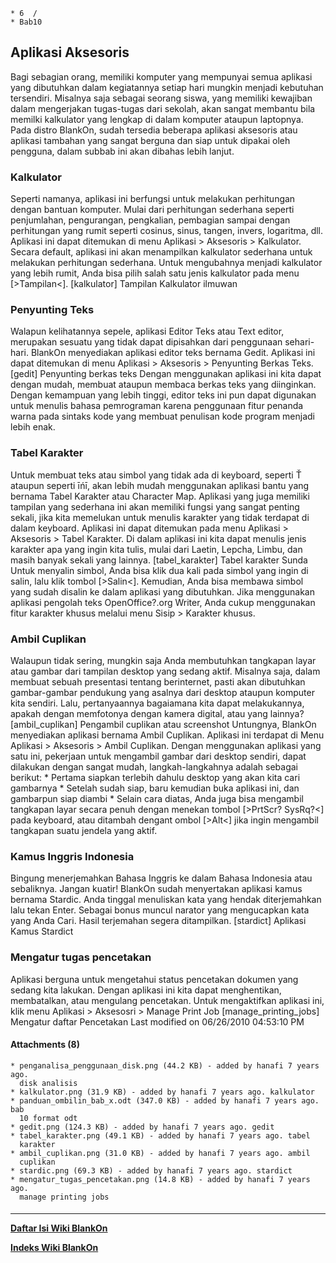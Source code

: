     * 6  /
    * Bab10
## Aplikasi Aksesoris
Bagi sebagian orang, memiliki komputer yang mempunyai semua aplikasi yang
dibutuhkan dalam kegiatannya setiap hari mungkin menjadi kebutuhan tersendiri.
Misalnya saja sebagai seorang siswa, yang memiliki kewajiban dalam mengerjakan
tugas-tugas dari sekolah, akan sangat membantu bila memilki kalkulator yang
lengkap di dalam komputer ataupun laptopnya. Pada distro BlankOn, sudah
tersedia beberapa aplikasi aksesoris atau aplikasi tambahan yang sangat berguna
dan siap untuk dipakai oleh pengguna, dalam subbab ini akan dibahas lebih
lanjut.
### Kalkulator
Seperti namanya, aplikasi ini berfungsi untuk melakukan perhitungan dengan
bantuan komputer. Mulai dari perhitungan sederhana seperti penjumlahan,
pengurangan, pengkalian, pembagian sampai dengan perhitungan yang rumit seperti
cosinus, sinus, tangen, invers, logaritma, dll. Aplikasi ini dapat ditemukan di
menu Aplikasi > Aksesoris > Kalkulator.
Secara default, aplikasi ini akan menampilkan kalkulator sederhana untuk
melakukan perhitungan sederhana. Untuk mengubahnya menjadi kalkulator yang
lebih rumit, Anda bisa pilih salah satu jenis kalkulator pada menu
[>Tampilan<].
[kalkulator]
Tampilan Kalkulator ilmuwan
### Penyunting Teks
Walapun kelihatannya sepele, aplikasi Editor Teks atau Text editor, merupakan
sesuatu yang tidak dapat dipisahkan dari penggunaan sehari-hari. BlankOn
menyediakan aplikasi editor teks bernama Gedit. Aplikasi ini dapat ditemukan di
menu Aplikasi > Aksesoris > Penyunting Berkas Teks.
[gedit]
Penyunting berkas teks
Dengan menggunakan aplikasi ini kita dapat dengan mudah, membuat ataupun
membaca berkas teks yang diinginkan. Dengan kemampuan yang lebih tinggi, editor
teks ini pun dapat digunakan untuk menulis bahasa pemrograman karena penggunaan
fitur penanda warna pada sintaks kode yang membuat penulisan kode program
menjadi lebih enak.
### Tabel Karakter
Untuk membuat teks atau simbol yang tidak ada di keyboard, seperti Ť ataupun
seperti īńī, akan lebih mudah menggunakan aplikasi bantu yang bernama Tabel
Karakter atau Character Map. Aplikasi yang juga memiliki tampilan yang
sederhana ini akan memiliki fungsi yang sangat penting sekali, jika kita
memelukan untuk menulis karakter yang tidak terdapat di dalam keyboard.
Aplikasi ini dapat ditemukan pada menu Aplikasi > Aksesoris > Tabel Karakter.
Di dalam aplikasi ini kita dapat menulis jenis karakter apa yang ingin kita
tulis, mulai dari Laetin, Lepcha, Limbu, dan masih banyak sekali yang lainnya.
[tabel_karakter]
Tabel karakter Sunda
Untuk menyalin simbol, Anda bisa klik dua kali pada simbol yang ingin di salin,
lalu klik tombol [>Salin<]. Kemudian, Anda bisa membawa simbol yang sudah
disalin ke dalam aplikasi yang dibutuhkan.
Jika menggunakan aplikasi pengolah teks OpenOffice?.org Writer, Anda cukup
menggunakan fitur karakter khusus melalui menu Sisip > Karakter khusus.
### Ambil Cuplikan
Walaupun tidak sering, mungkin saja Anda membutuhkan tangkapan layar atau
gambar dari tampilan desktop yang sedang aktif. Misalnya saja, dalam membuat
sebuah presentasi tentang berinternet, pasti akan dibutuhkan gambar-gambar
pendukung yang asalnya dari desktop ataupun komputer kita sendiri. Lalu,
pertanyaannya bagaiamana kita dapat melakukannya, apakah dengan memfotonya
dengan kamera digital, atau yang lainnya?
[ambil_cuplikan]
Pengambil cuplikan atau screenshot
Untungnya, BlankOn menyediakan aplikasi bernama Ambil Cuplikan. Aplikasi ini
terdapat di Menu Aplikasi > Aksesoris > Ambil Cuplikan. Dengan menggunakan
aplikasi yang satu ini, pekerjaan untuk mengambil gambar dari desktop sendiri,
dapat dilakukan dengan sangat mudah, langkah-langkahnya adalah sebagai berikut:
    * Pertama siapkan terlebih dahulu desktop yang akan kita cari gambarnya
    * Setelah sudah siap, baru kemudian buka aplikasi ini, dan gambarpun siap
      diambi
    * Selain cara diatas, Anda juga bisa mengambil tangkapan layar secara penuh
      dengan menekan tombol [>PrtScr? SysRq?<] pada keyboard, atau ditambah
      dengant ombol [>Alt<] jika ingin mengambil tangkapan suatu jendela yang
      aktif.
### Kamus Inggris Indonesia
Bingung menerjemahkan Bahasa Inggris ke dalam Bahasa Indonesia atau sebaliknya.
Jangan kuatir! BlankOn sudah menyertakan aplikasi kamus bernama Stardic. Anda
tinggal menuliskan kata yang hendak diterjemahkan lalu tekan Enter. Sebagai
bonus muncul narator yang mengucapkan kata yang Anda Cari. Hasil terjemahan
segera ditampilkan.
[stardict]
Aplikasi Kamus Stardict
### Mengatur tugas pencetakan
Aplikasi berguna untuk mengetahui status pencetakan dokumen yang sedang kita
lakukan. Dengan aplikasi ini kita dapat menghentikan, membatalkan, atau
mengulang pencetakan. Untuk mengaktifkan aplikasi ini, klik menu Aplikasi >
Aksesosri > Manage Print Job
[manage_printing_jobs]
Mengatur daftar Pencetakan
Last modified on 06/26/2010 04:53:10 PM
#### Attachments (8)
    * penganalisa_penggunaan_disk.png​ (44.2 KB) - added by hanafi 7 years ago.
      disk analisis
    * kalkulator.png​ (31.9 KB) - added by hanafi 7 years ago. kalkulator
    * panduan_ombilin_bab_x.odt​ (347.0 KB) - added by hanafi 7 years ago. bab
      10 format odt
    * gedit.png​ (124.3 KB) - added by hanafi 7 years ago. gedit
    * tabel_karakter.png​ (49.1 KB) - added by hanafi 7 years ago. tabel
      karakter
    * ambil_cuplikan.png​ (31.0 KB) - added by hanafi 7 years ago. ambil
      cuplikan
    * stardic.png​ (69.3 KB) - added by hanafi 7 years ago. stardict
    * mengatur_tugas_pencetakan.png​ (14.8 KB) - added by hanafi 7 years ago.
      manage printing jobs
#### 
    
 
 
 
 
 
---
[**Daftar Isi Wiki BlankOn**](/DaftarIsi/README.md)
 
[**Indeks Wiki BlankOn**](/Indeks.md)
